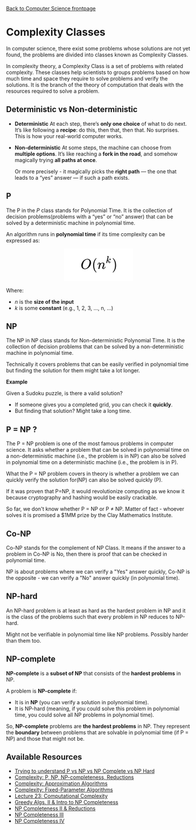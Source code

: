 [Back to Computer Science frontpage](computer-science.md)

# Complexity Classes

In computer science, there exist some problems whose solutions are not yet found, the problems are divided into classes known as Complexity Classes. 

In complexity theory, a Complexity Class is a set of problems with related complexity. These classes help scientists to groups problems based on how much time and space they require to solve problems and verify the solutions. It is the branch of the theory of computation that deals with the resources required to solve a problem.

## Deterministic vs Non-deterministic

- **Deterministic**
	At each step, there’s **only one choice** of what to do next. It’s like following a **recipe**: do this, then that, then that. No surprises. This is how your real-world computer works.

- **Non-deterministic**
	At some steps, the machine can choose from **multiple options**. It’s like reaching a **fork in the road**, and somehow magically trying **all paths at once**. 
	
	Or more precisely - it magically picks the **right path** — the one that leads to a “yes” answer — if such a path exists.

## P 

The P in the *P* class stands for Polynomial Time. It is the collection of decision problems(problems with a “yes” or “no” answer) that can be solved by a deterministic machine in polynomial time.

An algorithm runs in **polynomial time** if its time complexity can be expressed as:

<div style="text-align:center;">
	<img src="../extras/complexity-classes/assets/polynomial-time.png"/>
</div>

Where:
- *n* is the **size of the input**
- *k* is some **constant** (e.g., 1, 2, 3, …, n, ...)

## NP

The NP in NP class stands for Non-deterministic Polynomial Time. It is the collection of decision problems that can be solved by a non-deterministic machine in polynomial time.

Technically it covers problems that can be easily verified in polynomial time but finding the solution for them might take a lot longer.

**Example**

Given a Sudoku puzzle, is there a valid solution?

- If someone gives you a completed grid, you can check it **quickly**. 
- But finding that solution? Might take a long time.

## P = NP ?

The P = NP problem is one of the most famous problems in computer science. It asks whether a problem that can be solved in polynomial time on a non-deterministic machine (i.e., the problem is in NP) can also be solved in polynomial time on a deterministic machine (i.e., the problem is in P).

What the P = NP problem covers in theory is whether a problem we can quickly verify the solution for(NP) can also be solved quickly (P).

If it was proven that P=NP, it would revolutionize computing as we know it because cryptography and hashing would be easily crackable.

So far, we don't know whether P = NP or P ≠ NP. Matter of fact - whoever solves it is promised a $1MM prize by the Clay Mathematics Institute.


## Co-NP

Co-NP stands for the complement of NP Class. It means if the answer to a problem in Co-NP is No, then there is proof that can be checked in polynomial time.

NP is about problems where we can verify a "Yes" answer quickly, Co-NP is the opposite - we can verify a "No" answer quickly (in polynomial time).

## NP-hard

An NP-hard problem is at least as hard as the hardest problem in NP and it is the class of the problems such that every problem in NP reduces to NP-hard.

Might not be verifiable in polynomial time like NP problems. Possibly harder than them too.

## NP-complete

**NP-complete** is a **subset of NP** that consists of the **hardest problems** in NP.
    
A problem is **NP-complete** if:
    
- It is in **NP** (you can verify a solution in polynomial time).
- It is NP-hard (meaning, if you could solve this problem in polynomial time, you could solve all NP problems in polynomial time).

So, **NP-complete** problems are **the hardest problems** in NP. They represent the **boundary** between problems that are solvable in polynomial time (if P = NP) and those that might not be.

## Available Resources

- [Trying to understand P vs NP vs NP Complete vs NP Hard](https://softwareengineering.stackexchange.com/questions/308178/trying-to-understand-p-vs-np-vs-np-complete-vs-np-hard)
- [Complexity: P, NP, NP-completeness, Reductions](https://www.youtube.com/watch?v=eHZifpgyH_4&list=PLUl4u3cNGP6317WaSNfmCvGym2ucw3oGp&index=22)
- [Complexity: Approximation Algorithms](https://www.youtube.com/watch?v=MEz1J9wY2iM&list=PLUl4u3cNGP6317WaSNfmCvGym2ucw3oGp&index=24)
- [Complexity: Fixed-Parameter Algorithms](https://www.youtube.com/watch?v=4q-jmGrmxKs&index=25&list=PLUl4u3cNGP6317WaSNfmCvGym2ucw3oGp)
- [Lecture 23: Computational Complexity](https://www.youtube.com/watch?v=moPtwq_cVH8&list=PLUl4u3cNGP61Oq3tWYp6V_F-5jb5L2iHb&index=24)
- [Greedy Algs. II & Intro to NP Completeness](https://youtu.be/qcGnJ47Smlo?list=PLFDnELG9dpVxQCxuD-9BSy2E7BWY3t5Sm&t=2939)
- [NP Completeness II & Reductions](https://www.youtube.com/watch?v=e0tGC6ZQdQE&index=16&list=PLFDnELG9dpVxQCxuD-9BSy2E7BWY3t5Sm)
- [NP Completeness III](https://www.youtube.com/watch?v=fCX1BGT3wjE&index=17&list=PLFDnELG9dpVxQCxuD-9BSy2E7BWY3t5Sm)
- [NP Completeness IV](https://www.youtube.com/watch?v=NKLDp3Rch3M&list=PLFDnELG9dpVxQCxuD-9BSy2E7BWY3t5Sm&index=18)